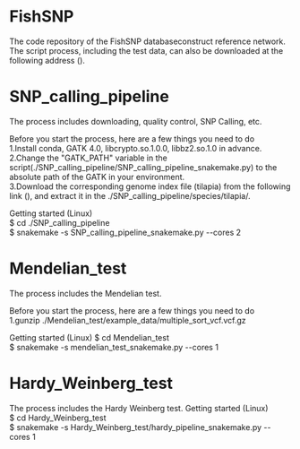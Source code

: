 # FishSNP
The code repository of the FishSNP databaseconstruct reference network.  
The script process, including the test data, can also be downloaded at the following address ().  

# SNP_calling_pipeline
The process includes downloading, quality control, SNP Calling, etc.  

Before you start the process, here are a few things you need to do  
1.Install conda, GATK 4.0, libcrypto.so.1.0.0, libbz2.so.1.0 in advance.  
2.Change the "GATK_PATH" variable in the script(./SNP_calling_pipeline/SNP_calling_pipeline_snakemake.py) to the absolute path of the GATK in your environment.  
3.Download the corresponding genome index file (tilapia) from the following link (), and extract it in the ./SNP_calling_pipeline/species/tilapia/.  

Getting started (Linux)  
$ cd ./SNP_calling_pipeline  
$ snakemake -s SNP_calling_pipeline_snakemake.py --cores 2

# Mendelian_test
The process includes the Mendelian test.  

Before you start the process, here are a few things you need to do  
1.gunzip ./Mendelian_test/example_data/multiple_sort_vcf.vcf.gz

Getting started (Linux) 
$ cd Mendelian_test  
$ snakemake -s mendelian_test_snakemake.py --cores 1

# Hardy_Weinberg_test
The process includes the Hardy Weinberg test.
Getting started (Linux)  
$ cd Hardy_Weinberg_test  
$ snakemake -s Hardy_Weinberg_test/hardy_pipeline_snakemake.py --cores 1

